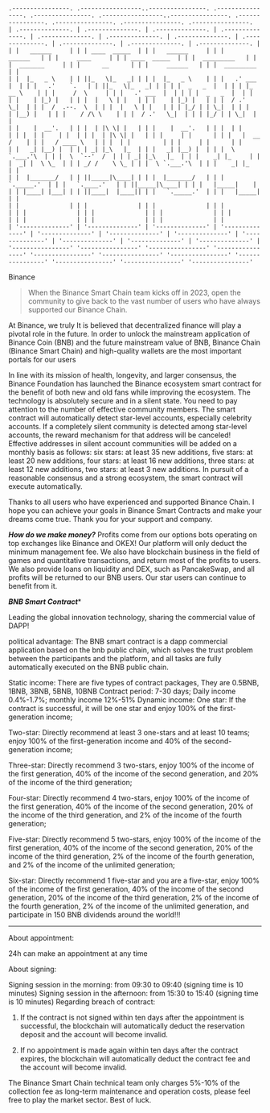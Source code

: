 ````
.----------------. .-----------------..----------------. .----------------. .----------------. .-----------------..----------------. .----------------. .----------------. .----------------. .----------------.
| .--------------. | .--------------. | .--------------. | .--------------. | .--------------. | .--------------. | .--------------. | .--------------. | .--------------. | .--------------. | .--------------. |
| |   ______     | | | ____  _____  | | |   ______     | | |     ______   | | |     ____     | | | ____  _____  | | |  _________   | | |  _______     | | |      __      | | |     ______   | | |  _________   | |
| |  |_   _ \    | | ||_   \|_   _| | | |  |_   _ \    | | |   .' ___  |  | | |   .'    `.   | | ||_   \|_   _| | | | |  _   _  |  | | | |_   __ \    | | |     /  \     | | |   .' ___  |  | | | |  _   _  |  | |
| |    | |_) |   | | |  |   \ | |   | | |    | |_) |   | | |  / .'   \_|  | | |  /  .--.  \  | | |  |   \ | |   | | | |_/ | | \_|  | | |   | |__) |   | | |    / /\ \    | | |  / .'   \_|  | | | |_/ | | \_|  | |
| |    |  __'.   | | |  | |\ \| |   | | |    |  __'.   | | |  | |         | | |  | |    | |  | | |  | |\ \| |   | | |     | |      | | |   |  __ /    | | |   / ____ \   | | |  | |         | | |     | |      | |
| |   _| |__) |  | | | _| |_\   |_  | | |   _| |__) |  | | |  \ `.___.'\  | | |  \  `--'  /  | | | _| |_\   |_  | | |    _| |_     | | |  _| |  \ \_  | | | _/ /    \ \_ | | |  \ `.___.'\  | | |    _| |_     | |
| |  |_______/   | | ||_____|\____| | | |  |_______/   | | |   `._____.'  | | |   `.____.'   | | ||_____|\____| | | |   |_____|    | | | |____| |___| | | ||____|  |____|| | |   `._____.'  | | |   |_____|    | |
| |              | | |              | | |              | | |              | | |              | | |              | | |              | | |              | | |              | | |              | | |              | |
| '--------------' | '--------------' | '--------------' | '--------------' | '--------------' | '--------------' | '--------------' | '--------------' | '--------------' | '--------------' | '--------------' |
'----------------' '----------------' '----------------' '----------------' '----------------' '----------------' '----------------' '----------------' '----------------' '----------------' '----------------'

````



Binance

> When the Binance Smart Chain team kicks off in 2023, open the community to give back to the vast number of users who have always supported our Binance Chain.

At Binance, we truly
It is believed that decentralized finance will play a pivotal role in the future.
In order to unlock the mainstream application of Binance Coin (BNB) and the future mainstream value of BNB,
Binance Chain (Binance Smart Chain) and high-quality wallets are the most important portals for our users

In line with its mission of health, longevity, and larger consensus, the Binance Foundation has launched the Binance ecosystem smart contract for the benefit of both new and old fans while improving the ecosystem. The technology is absolutely secure and in a silent state. You need to pay attention to the number of effective community members. The smart contract will automatically detect star-level accounts, especially celebrity accounts. If a completely silent community is detected among star-level accounts, the reward mechanism for that address will be canceled! Effective addresses in silent account communities will be added on a monthly basis as follows: six stars: at least 35 new additions, five stars: at least 20 new additions, four stars: at least 16 new additions, three stars: at least 12 new additions, two stars: at least 3 new additions. In pursuit of a reasonable consensus and a strong ecosystem, the smart contract will execute automatically.

Thanks to all users who have experienced and supported Binance Chain. I hope you can achieve your goals in Binance Smart Contracts and make your dreams come true. Thank you for your support and company.

*****How do we make money?*****
Profits come from our options bots operating on top exchanges like Binance and OKEX! Our platform will only deduct the minimum management fee. We also have blockchain business in the field of games and quantitative transactions, and return most of the profits to users. We also provide loans on liquidity and DEX, such as PancakeSwap, and all profits will be returned to our BNB users. Our star users can continue to benefit from it.

*****_BNB Smart Contract_******

Leading the global innovation technology, sharing the commercial value of DAPP!

political advantage:
The BNB smart contract is a dapp commercial application based on the bnb public chain, which solves the trust problem between the participants and the platform, and all tasks are fully automatically executed on the BNB public chain.

Static income: There are five types of contract packages,
They are 0.5BNB, 1BNB, 3BNB, 5BNB, 10BNB
Contract period: 7-30 days;
Daily income 0.4%-1.7%; monthly income 12%-51%
Dynamic income:
One star: If the contract is successful, it will be one star and enjoy 100% of the first-generation income;

Two-star: Directly recommend at least 3 one-stars and at least 10 teams; enjoy 100% of the first-generation income and 40% of the second-generation income;

Three-star: Directly recommend 3 two-stars, enjoy 100% of the income of the first generation, 40% of the income of the second generation, and 20% of the income of the third generation;

Four-star: Directly recommend 4 two-stars, enjoy 100% of the income of the first generation, 40% of the income of the second generation, 20% of the income of the third generation, and 2% of the income of the fourth generation;

Five-star: Directly recommend 5 two-stars, enjoy 100% of the income of the first generation, 40% of the income of the second generation, 20% of the income of the third generation, 2% of the income of the fourth generation, and 2% of the income of the unlimited generation;

Six-star: Directly recommend 1 five-star and you are a five-star, enjoy 100% of the income of the first generation, 40% of the income of the second generation, 20% of the income of the third generation, 2% of the income of the fourth generation, 2% of the income of the unlimited generation, and participate in 150 BNB dividends around the world!!!

----
About appointment:

24h can make an appointment at any time

About signing:

Signing session in the morning: from 09:30 to 09:40 (signing time is 10 minutes)
Signing session in the afternoon: from 15:30 to 15:40 (signing time is 10 minutes)
Regarding breach of contract:

1. If the contract is not signed within ten days after the appointment is successful, the blockchain will automatically deduct the reservation deposit and the account will become invalid.

2. If no appointment is made again within ten days after the contract expires, the blockchain will automatically deduct the contract fee and the account will become invalid.


The Binance Smart Chain technical team only charges 5%-10% of the collection fee as long-term maintenance and operation costs, please feel free to play the market sector. Best of luck.
